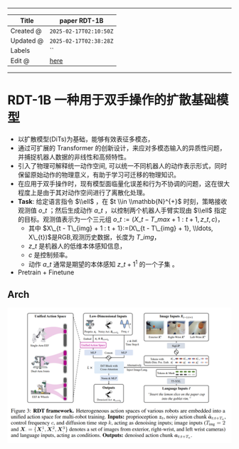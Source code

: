 -----

| Title     | paper RDT-1B                                          |
| --------- | ----------------------------------------------------- |
| Created @ | `2025-02-17T02:10:50Z`                                |
| Updated @ | `2025-02-17T02:38:28Z`                                |
| Labels    | \`\`                                                  |
| Edit @    | [here](https://github.com/junxnone/aiwiki/issues/507) |

-----

# RDT-1B 一种用于双手操作的扩散基础模型

  - 以扩散模型(DiTs)为基础，能够有效表征多模态，
  - 通过可扩展的 Transformer 的创新设计，来应对多模态输入的异质性问题，并捕捉机器人数据的非线性和高频特性。
  - 引入了物理可解释统一动作空间, 可以统一不同机器人的动作表示形式，同时保留原始动作的物理意义，有助于学习可迁移的物理知识。
  - 在应用于双手操作时，现有模型面临量化误差和行为不协调的问题，这在很大程度上是由于其对动作空间进行了离散化处理。
  - **Task**: 给定语言指令 $\\ell$ ，在 $t \\in \\mathbb{N}^{+}$ 时刻，策略接收观测值
    $o\_{t}$ ；然后生成动作 $a\_{t}$ ，以控制两个机器人手臂实现由 $\\ell$ 指定的目标。观测值表示为一个三元组
    $o\_{t}:=(X\_{t - T\_{max} + 1 : t + 1}, z\_{t}, c)$，
      - 其中 $X\_{t - T\_{img} + 1 : t + 1}:=(X\_{t - T\_{img} + 1},
        \\ldots, X\_{t})$是RGB,观测历史数据，长度为 $T\_{img}$，
      - $z\_t$ 是机器人的低维本体感知信息，
      - $c$ 是控制频率。
      - 动作 $a\_t$ 通常是期望的本体感知 $z\_{t + 1}^1$ 的一个子集 。
  - Pretrain + Finetune

## Arch

![Image](media/e6d59ae6716bc1c3ab9bffb068824402ce876bd8.png)
